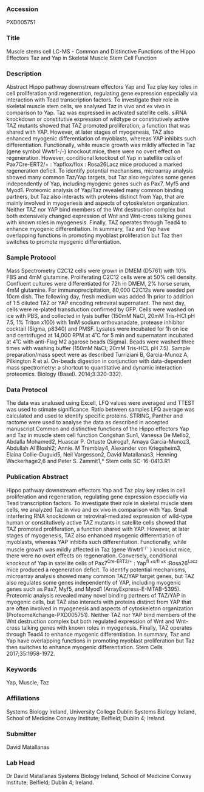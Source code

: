 ### Accession
PXD005751

### Title
Muscle stems cell LC-MS -  Common and Distinctive Functions of the Hippo Effectors Taz and Yap in Skeletal Muscle Stem Cell Function

### Description
Abstract Hippo pathway downstream effectors Yap and Taz play key roles in cell proliferation and regeneration, regulating gene expression especially via interaction with Tead transcription factors. To investigate their role in skeletal muscle stem cells, we analysed Taz in vivo and ex vivo in comparison to Yap. Taz was expressed in activated satellite cells. siRNA knockdown or constitutive expression of wildtype or constitutively active TAZ mutants showed that TAZ promoted proliferation, a function that was shared with YAP. However, at later stages of myogenesis, TAZ also enhanced myogenic differentiation of myoblasts, whereas YAP inhibits such differentiation. Functionally, while muscle growth was mildly affected in Taz (gene symbol Wwtr1-/-) knockout mice, there were no overt effect on regeneration. However, conditional knockout of Yap in satellite cells of Pax7Cre-ERT2/+ : Yapflox/flox : Rosa26Lacz mice produced a marked regeneration deficit. To identify potential mechanisms, microarray analysis showed many common Taz/Yap targets, but Taz also regulates some genes independently of Yap, including myogenic genes such as Pax7, Myf5 and Myod1. Proteomic analysis of Yap/Taz revealed many common binding partners, but Taz also interacts with proteins distinct from Yap, that are mainly involved in myogenesis and aspects of cytoskeleton organization. Neither TAZ nor YAP bind members of the Wnt destruction complex but both extensively changed expression of Wnt and Wnt-cross talking genes with known roles in myogenesis. Finally, TAZ operates through Tead4 to enhance myogenic differentiation. In summary, Taz and Yap have overlapping functions in promoting myoblast proliferation but Taz then switches to promote myogenic differentiation.

### Sample Protocol
Mass Spectrometry  C2C12 cells were grown in DMEM (D5761) with 10% FBS and 4mM glutamine. Proliferating C2C12 cells were at 50% cell density. Confluent cultures were differentiated for 72h in DMEM, 2% horse serum, 4mM glutamine.   For immunoprecipitation, 80,000 C2C12s were seeded per 10cm dish. The following day, fresh medium was added 1h prior to addition of 1:5 diluted TAZ or YAP encoding retroviral supernatant. The next day, cells were re-plated transduction confirmed by GFP. Cells were washed on ice with PBS, and collected in lysis buffer (150mM NaCl, 20mM Tris-HCl pH 7.5, 1% Triton x100) with 1mM sodium orthovanadate, protease inhibitor cocktail (Sigma, p8340) and PMSF. Lysates were incubated for 1h on ice and centrifuged at 14,000 RPM at 4˚C for 5 min and supernatant incubated at 4˚C with anti-Flag M2 agarose beads (Sigma). Beads were washed three times with washing buffer (150mM NaCl; 20mM Tris-HCL pH 7.5). Sample preparation/mass spect were as described Turriziani B, Garcia-Munoz A, Pilkington R et al. On-beads digestion in conjunction with data-dependent mass spectrometry: a shortcut to quantitative and dynamic interaction proteomics. Biology (Basel). 2014;3:320-332].

### Data Protocol
The data was analused using Excell, LFQ values were averaged and TTEST was used to stimate significance. Ratio between samples LFQ average was calculated and used to identify specific proteins. STRING, Panther and ractome were used to analyse the data as described in accepted manuscript  Common and distinctive functions of the Hippo effectors Yap and Taz in muscle stem cell function  Congshan Sun1, Vanessa De Mello2, Abdalla Mohamed2, Huascar P. Ortuste Quiroga1, Amaya Garcia-Munoz3, Abdullah Al Bloshi2; Annie. M Tremblay4, Alexander von Kriegsheim3, Elaina Collie-Duguid5, Neil Vargesson2, David Matallanas3, Henning Wackerhage2,6 and Peter S. Zammit1,* Stem cells SC-16-0413.R1

### Publication Abstract
Hippo pathway downstream effectors Yap and Taz play key roles in cell proliferation and regeneration, regulating gene expression especially via Tead transcription factors. To investigate their role in skeletal muscle stem cells, we analyzed Taz in vivo and ex vivo in comparison with Yap. Small interfering RNA knockdown or retroviral-mediated expression of wild-type human or constitutively active TAZ mutants in satellite cells showed that TAZ promoted proliferation, a function shared with YAP. However, at later stages of myogenesis, TAZ also enhanced myogenic differentiation of myoblasts, whereas YAP inhibits such differentiation. Functionally, while muscle growth was mildly affected in Taz (gene Wwtr1<sup>-/-</sup> ) knockout mice, there were no overt effects on regeneration. Conversely, conditional knockout of Yap in satellite cells of Pax7<sup>Cre-ERT2/+</sup> : Yap<sup>fl</sup> &#xb0;<sup>x/fl</sup> &#xb0;<sup>x</sup> :Rosa26<sup>Lacz</sup> mice produced a regeneration deficit. To identify potential mechanisms, microarray analysis showed many common TAZ/YAP target genes, but TAZ also regulates some genes independently of YAP, including myogenic genes such as Pax7, Myf5, and Myod1 (ArrayExpress-E-MTAB-5395). Proteomic analysis revealed many novel binding partners of TAZ/YAP in myogenic cells, but TAZ also interacts with proteins distinct from YAP that are often involved in myogenesis and aspects of cytoskeleton organization (ProteomeXchange-PXD005751). Neither TAZ nor YAP bind members of the Wnt destruction complex but both regulated expression of Wnt and Wnt-cross talking genes with known roles in myogenesis. Finally, TAZ operates through Tead4 to enhance myogenic differentiation. In summary, Taz and Yap have overlapping functions in promoting myoblast proliferation but Taz then switches to enhance myogenic differentiation. Stem Cells 2017;35:1958-1972.

### Keywords
Yap, Muscle, Taz

### Affiliations
Systems Biology Ireland, University College Dublin
Systems Biology Ireland, School of Medicine  Conway Institute; Belfield; Dublin 4; Ireland.

### Submitter
David Matallanas

### Lab Head
Dr David Matallanas
Systems Biology Ireland, School of Medicine  Conway Institute; Belfield; Dublin 4; Ireland.


